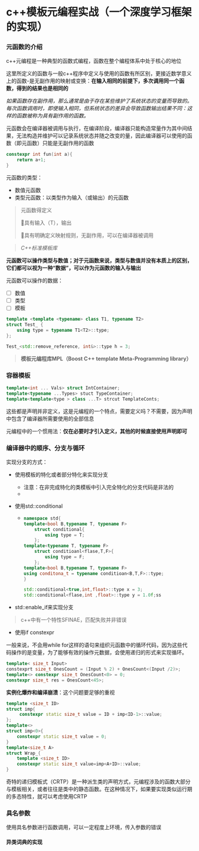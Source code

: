 # c++模板元编程实战（一个深度学习框架的实现）







### 元函数的介绍

c++元编程是一种典型的函数式编程，函数在整个编程体系中处于核心的地位

这里所定义的函数与一般c++程序中定义与使用的函数有所区别，更接近数学意义上的函数-是无副作用的映射或变换：**在输入相同的前提下，多次调用同一个函数，得到的结果也是相同的**

*如果函数存在副作用，那么通常是由于存在某些维护了系统状态的变量而导致的。每次函数调用时，即使输入相同，但系统状态的差异会导致函数输出结果不同：这样的函数被称为具有副作用的函数。*

元函数会在编译器被调用与执行，在编译阶段，编译器只能构造常量作为其中间结果，无法构造并维护可以记录系统状态并随之改变的量，因此编译器可以使用的函数（即元函数）只能是无副作用的函数

```c++
constexpr int fun(int a){
    return a+1;
}
```

元函数的类型：

+ 数值元函数
+ 类型元函数：以类型作为输入（或输出）的元函数

> 元函数得定义
>
> 🚩具有输入（T），输出
>
> 🚩具有明确定义映射规则，无副作用，可以在编译器被调用

> *C++标准模板库*

**元函数可以操作类型与数值；对于元函数来说，类型与数值并没有本质上的区别，它们都可以视为一种“数据”，可以作为元函数的输入与输出**

元函数可以操作的数据：

- [ ] 数值
- [ ] 类型
- [ ] 模板

```c++
template <template <typename> class T1, typename T2>
struct Test_ {
    using type = typename T1<T2>::type;
};

Test_<std::remove_reference, int&>::type h = 3;
```

> **模板元编程库MPL（Boost C++ template Meta-Programming library）**

### 容器模板

```c++
template<int ... Vals> struct IntContainer;
template<typename ...Types> stuct TypeContainer;
template<template<type > class ...T> strcut TemplateConts;
```

这些都是声明并非定义，这是元编程的一个特点，需要定义吗？不需要，因为声明中包含了编译器所需要使用的全部信息

元编程中的一个惯用法：**仅在必要时才引入定义，其他的时候直接使用声明即可**



### 编译器中的顺序、分支与循环



实现分支的方式：

+ 使用模板的特化或者部分特化来实现分支

  + 注意：在非完成特化的类模板中引入完全特化的分支代码是非法的
  + 

+ 使用std::conditional

  + ```c++
    namespace std{
    template<bool B,typename T, typename F>
    	struct conditional{
    		using type = T;
    	};
    template<typename T, typename F>
        struct conditioanl<flase,T,F>{
        	using type = F;
        };
    template<bool B,typename T, typename F>
    using conditona_t = typename conditioan<B,T,F>::type;
    }
    
    std::conditional<true,int,float>::type x = 3;
    std::conditional<flase,int ,float>::type y = 1.0f;ss
    ```

+ std::enable_if来实现分支

> c++中有一个特性SFINAE，匹配失败并非错误

- 使用if constexpr



一般来说，不会用while for这样的语句来组织元函数中的循环代码，因为这些代码操作的是变量，为了能够有效的操作元数据，会使用递归的形式来实现循环。

```c++
template< size_t Input>
constexprt size_t OnesCount = (Input % 2) + OnesCount<(Input /2)>;
template<> constexpr size_t OnesCount<0> = 0;
constexpr size_t res = OnesCount<45>;
```

**实例化爆炸和编译崩溃**：这个问题要足够的重视

```c++
template <size_t ID>
struct imp{
     constexpr static size_t value = ID + imp<ID-1>::value;
};
template<>
struct imp<0>{
	constexpr static size_t value = 0;
}
template<size_t A>
struct Wrap_{
    template <size_t ID>
    constexpr static size_t value=imp<A+ID>::value;
}
```

奇特的递归模板式（CRTP）是一种派生类的声明方式，元编程涉及的函数大部分与模板相关，或者往往是类中的静态函数。在这种情况下，如果要实现类似运行期的多态特性，就可以考虑使用CRTP

### 具名参数

使用具名参数进行函数调用，可以一定程度上环境，传入参数的错误



#### 异类词典的实现







